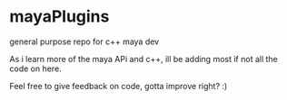 # mayaPlugins
general purpose repo for c++ maya dev

As i learn more of the maya APi and c++, ill be adding most if not all the code on here. 


Feel free to give feedback on code, gotta improve right? :)

